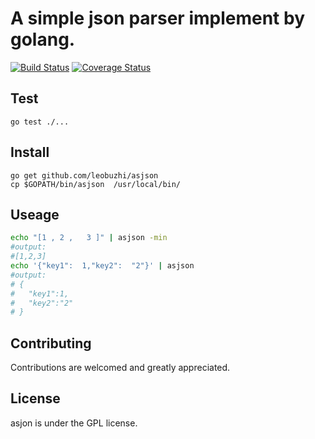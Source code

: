 # A simple json parser implement by golang.

[![Build Status](https://travis-ci.org/leobuzhi/asjson.svg?branch=master)](https://travis-ci.org/leobuzhi/asjson)
[![Coverage Status](https://coveralls.io/repos/github/leobuzhi/asjson/badge.svg?branch=master)](https://coveralls.io/github/leobuzhi/asjson?branch=master)

## Test
```
go test ./...
```

## Install
```
go get github.com/leobuzhi/asjson
cp $GOPATH/bin/asjson  /usr/local/bin/
```

## Useage
```sh
echo "[1 , 2 ,   3 ]" | asjson -min
#output:
#[1,2,3]
echo '{"key1":  1,"key2":  "2"}' | asjson 
#output:
# {
#   "key1":1,
#   "key2":"2"
# }
```

## Contributing
Contributions are welcomed and greatly appreciated.

## License
asjon is under the GPL license.

